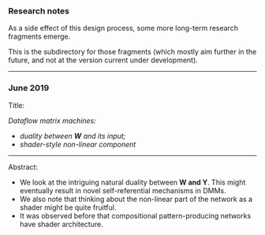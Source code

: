 ### Research notes

As a side effect of this design process, some more long-term research fragments emerge.

This is the subdirectory for those fragments (which mostly aim further in the future, and not at the version current under development).

---

### June 2019

Title:

_Dataflow matrix machines:_
  * _duality between **W** and its input;_
  * _shader-style non-linear component_

---

Abstract:
  * We look at the intriguing natural duality between **W and Y**. This might eventually result in novel self-referential mechanisms in DMMs. 
  * We also note that thinking about the non-linear part of the network as a shader might be quite fruitful. 
  * It was observed before that compositional pattern-producing networks have shader architecture.

